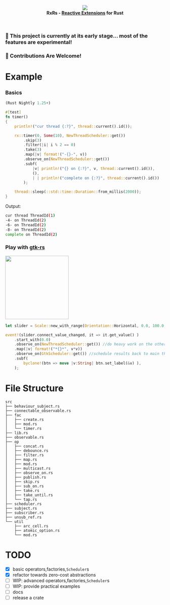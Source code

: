 <p align="center">
<img src="https://github.com/yingDev/rxrs/blob/master/assets/logo.png?raw=true">
<br>
    <b> RxRs - <a href="http://reactivex.io"> Reactive Extensions</a> for Rust </b>
</p>
<br>

### 🌱  This project is currently at its early stage... most of the features are experimental!
### 🦀  Contributions Are Welcome!

# Example
### Basics
```rust
(Rust Nightly 1.25+)

#[test]
fn timer()
{
    println!("cur thread {:?}", thread::current().id());

    rx::timer(0, Some(10), NewThreadScheduler::get())
        .skip(3)
        .filter(|i| i % 2 == 0)
        .take(3)
        .map(|v| format!("-{}-", v))
        .observe_on(NewThreadScheduler::get())
        .subf(
            |v| println!("{} on {:?}", v, thread::current().id()),
            (),
            | | println!("complete on {:?}", thread::current().id())
        );

    thread::sleep(::std::time::Duration::from_millis(2000));
}
```
Output:
```bash
cur thread ThreadId(1)
-4- on ThreadId(2)
-6- on ThreadId(2)
-8- on ThreadId(2)
complete on ThreadId(2)
```

### Play with [gtk-rs](https://github.com/gtk-rs/gtk)
 <img width="200" src="https://github.com/yingDev/rxrs/blob/master/assets/gtk.gif?raw=true">

```rust 
let slider = Scale::new_with_range(Orientation::Horizontal, 0.0, 100.0, 1.0);

event!(slider.connect_value_changed, it => it.get_value() )
    .start_with(0.0)
    .observe_on(NewThreadScheduler::get()) //do heavy work on the other thread
    .map(|v| format!("*{}*", v*v))
    .observe_on(GtkScheduler::get()) //schedule results back to main thread
    .subf(
        byclone!(btn => move |v:String| btn.set_label(&v) ),
    );
```

# File Structure
```
src
├── behaviour_subject.rs
├── connectable_observable.rs
├── fac
│   ├── create.rs
│   ├── mod.rs
│   └── timer.rs
├── lib.rs
├── observable.rs
├── op
│   ├── concat.rs
│   ├── debounce.rs
│   ├── filter.rs
│   ├── map.rs
│   ├── mod.rs
│   ├── multicast.rs
│   ├── observe_on.rs
│   ├── publish.rs
│   ├── skip.rs
│   ├── sub_on.rs
│   ├── take.rs
│   ├── take_until.rs
│   └── tap.rs
├── scheduler.rs
├── subject.rs
├── subscriber.rs
├── unsub_ref.rs
└── util
    ├── arc_cell.rs
    ├── atomic_option.rs
    └── mod.rs

```

# TODO
- [x] basic operators,factories,`Scheduler`s
- [x] refactor towards zero-cost abstractions
- [ ] WIP: advanced operators,factories,`Scheduler`s
- [ ] WIP: provide practical examples
- [ ] docs
- [ ] release a crate
